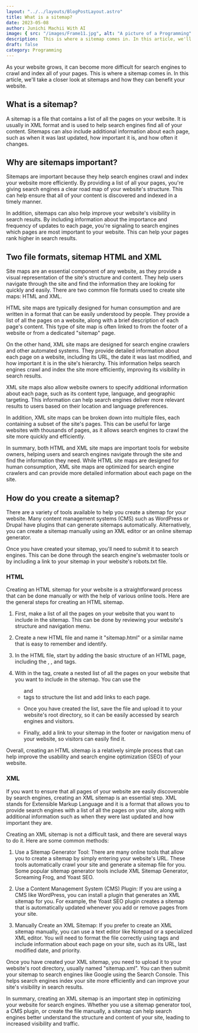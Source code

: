 ```yaml
---
layout: "../../layouts/BlogPostLayout.astro"
title: What is a sitemap?
date: 2023-05-08
author: Junichi Machii With AI
image: { src: "/images/Frame11.jpg", alt: "A picture of a Programming" }
description:  This is where a sitemap comes in. In this article, we'll take a closer look at sitemaps and how they can benefit your website.
draft: false
category: Programming
---
```


As your website grows, it can become more difficult for search engines to crawl and index all of your pages. This is where a sitemap comes in. In this article, we'll take a closer look at sitemaps and how they can benefit your website.

## What is a sitemap?
A sitemap is a file that contains a list of all the pages on your website. It is usually in XML format and is used to help search engines find all of your content. Sitemaps can also include additional information about each page, such as when it was last updated, how important it is, and how often it changes.

## Why are sitemaps important?
Sitemaps are important because they help search engines crawl and index your website more efficiently. By providing a list of all your pages, you're giving search engines a clear road map of your website's structure. This can help ensure that all of your content is discovered and indexed in a timely manner.

In addition, sitemaps can also help improve your website's visibility in search results. By including information about the importance and frequency of updates to each page, you're signaling to search engines which pages are most important to your website. This can help your pages rank higher in search results.

## Two file formats, sitemap HTML and XML

Site maps are an essential component of any website, as they provide a visual representation of the site's structure and content. They help users navigate through the site and find the information they are looking for quickly and easily. There are two common file formats used to create site maps: HTML and XML.

HTML site maps are typically designed for human consumption and are written in a format that can be easily understood by people. They provide a list of all the pages on a website, along with a brief description of each page's content. This type of site map is often linked to from the footer of a website or from a dedicated "sitemap" page.

On the other hand, XML site maps are designed for search engine crawlers and other automated systems. They provide detailed information about each page on a website, including its URL, the date it was last modified, and how important it is in the site's hierarchy. This information helps search engines crawl and index the site more efficiently, improving its visibility in search results.

XML site maps also allow website owners to specify additional information about each page, such as its content type, language, and geographic targeting. This information can help search engines deliver more relevant results to users based on their location and language preferences.

In addition, XML site maps can be broken down into multiple files, each containing a subset of the site's pages. This can be useful for large websites with thousands of pages, as it allows search engines to crawl the site more quickly and efficiently.

In summary, both HTML and XML site maps are important tools for website owners, helping users and search engines navigate through the site and find the information they need. While HTML site maps are designed for human consumption, XML site maps are optimized for search engine crawlers and can provide more detailed information about each page on the site.

## How do you create a sitemap?

There are a variety of tools available to help you create a sitemap for your website. Many content management systems (CMS) such as WordPress or Drupal have plugins that can generate sitemaps automatically. Alternatively, you can create a sitemap manually using an XML editor or an online sitemap generator.

Once you have created your sitemap, you'll need to submit it to search engines. This can be done through the search engine's webmaster tools or by including a link to your sitemap in your website's robots.txt file.

### HTML

Creating an HTML sitemap for your website is a straightforward process that can be done manually or with the help of various online tools. Here are the general steps for creating an HTML sitemap.

1. First, make a list of all the pages on your website that you want to include in the sitemap. This can be done by reviewing your website's structure and navigation menu.

2. Create a new HTML file and name it "sitemap.html" or a similar name that is easy to remember and identify.

3. In the HTML file, start by adding the basic structure of an HTML page, including the <html>, <head>, and <body> tags.

4. With in the <body> tag, create a nested list of all the pages on your website that you want to include in the sitemap. You can use the <ul> and <li> tags to structure the list and add links to each page.

5. Once you have created the list, save the file and upload it to your website's root directory, so it can be easily accessed by search engines and visitors.

6. Finally, add a link to your sitemap in the footer or navigation menu of your website, so visitors can easily find it.

Overall, creating an HTML sitemap is a relatively simple process that can help improve the usability and search engine optimization (SEO) of your website.

### XML

If you want to ensure that all pages of your website are easily discoverable by search engines, creating an XML sitemap is an essential step. XML stands for Extensible Markup Language and it is a format that allows you to provide search engines with a list of all the pages on your site, along with additional information such as when they were last updated and how important they are.

Creating an XML sitemap is not a difficult task, and there are several ways to do it. Here are some common methods:

1. Use a Sitemap Generator Tool: There are many online tools that allow you to create a sitemap by simply entering your website's URL. These tools automatically crawl your site and generate a sitemap file for you. Some popular sitemap generator tools include XML Sitemap Generator, Screaming Frog, and Yoast SEO.

2. Use a Content Management System (CMS) Plugin: If you are using a CMS like WordPress, you can install a plugin that generates an XML sitemap for you. For example, the Yoast SEO plugin creates a sitemap that is automatically updated whenever you add or remove pages from your site.

3. Manually Create an XML Sitemap: If you prefer to create an XML sitemap manually, you can use a text editor like Notepad or a specialized XML editor. You will need to format the file correctly using tags and include information about each page on your site, such as its URL, last modified date, and priority.

Once you have created your XML sitemap, you need to upload it to your website's root directory, usually named "sitemap.xml". You can then submit your sitemap to search engines like Google using the Search Console. This helps search engines index your site more efficiently and can improve your site's visibility in search results.

In summary, creating an XML sitemap is an important step in optimizing your website for search engines. Whether you use a sitemap generator tool, a CMS plugin, or create the file manually, a sitemap can help search engines better understand the structure and content of your site, leading to increased visibility and traffic.






